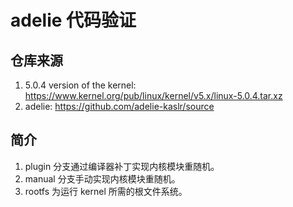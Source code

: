 # adelie 代码验证

## 仓库来源
1. 5.0.4 version of the kernel: https://www.kernel.org/pub/linux/kernel/v5.x/linux-5.0.4.tar.xz
2. adelie: https://github.com/adelie-kaslr/source

## 简介
1. plugin 分支通过编译器补丁实现内核模块重随机。
2. manual 分支手动实现内核模块重随机。
3. rootfs 为运行 kernel 所需的根文件系统。
